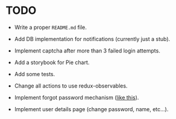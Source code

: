 # TODO

- Write a proper `README.md` file.

- Add DB implementation for notifications (currently just a stub).

- Implement captcha after more than 3 failed login attempts.

- Add a storybook for Pie chart.

- Add some tests.

- Change all actions to use redux-observables.

- Implement forgot password mechanism ([like this](http://exploreflask.com/en/latest/users.html#forgot-your-password)).

- Implement user details page (change password, name, etc...).
